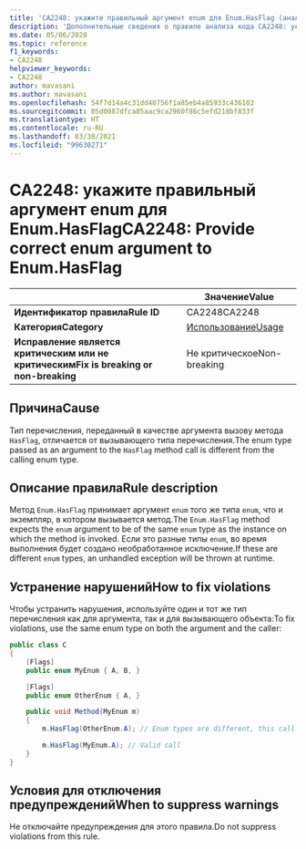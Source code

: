 ```yaml
---
title: 'CA2248: укажите правильный аргумент enum для Enum.HasFlag (анализ кода)'
description: 'Дополнительные сведения о правиле анализа кода CA2248: укажите правильный аргумент enum для Enum.HasFlag'
ms.date: 05/06/2020
ms.topic: reference
f1_keywords:
- CA2248
helpviewer_keywords:
- CA2248
author: mavasani
ms.author: mavasani
ms.openlocfilehash: 54f7d14a4c31dd48756f1a85eb4a85933c436102
ms.sourcegitcommit: 05d0087dfca85aac9ca2960f86c5efd218bf833f
ms.translationtype: HT
ms.contentlocale: ru-RU
ms.lasthandoff: 03/30/2021
ms.locfileid: "99630271"
---
```

# <a name="ca2248-provide-correct-enum-argument-to-enumhasflag"></a><span data-ttu-id="f7a2e-103">CA2248: укажите правильный аргумент enum для Enum.HasFlag</span><span class="sxs-lookup"><span data-stu-id="f7a2e-103">CA2248: Provide correct enum argument to Enum.HasFlag</span></span>

| | <span data-ttu-id="f7a2e-104">Значение</span><span class="sxs-lookup"><span data-stu-id="f7a2e-104">Value</span></span> |
|-|-|
| <span data-ttu-id="f7a2e-105">**Идентификатор правила**</span><span class="sxs-lookup"><span data-stu-id="f7a2e-105">**Rule ID**</span></span> |<span data-ttu-id="f7a2e-106">CA2248</span><span class="sxs-lookup"><span data-stu-id="f7a2e-106">CA2248</span></span>|
| <span data-ttu-id="f7a2e-107">**Категория**</span><span class="sxs-lookup"><span data-stu-id="f7a2e-107">**Category**</span></span> |[<span data-ttu-id="f7a2e-108">Использование</span><span class="sxs-lookup"><span data-stu-id="f7a2e-108">Usage</span></span>](usage-warnings.md)|
| <span data-ttu-id="f7a2e-109">**Исправление является критическим или не критическим**</span><span class="sxs-lookup"><span data-stu-id="f7a2e-109">**Fix is breaking or non-breaking**</span></span> |<span data-ttu-id="f7a2e-110">Не критическое</span><span class="sxs-lookup"><span data-stu-id="f7a2e-110">Non-breaking</span></span>|

## <a name="cause"></a><span data-ttu-id="f7a2e-111">Причина</span><span class="sxs-lookup"><span data-stu-id="f7a2e-111">Cause</span></span>

<span data-ttu-id="f7a2e-112">Тип перечисления, переданный в качестве аргумента вызову метода `HasFlag`, отличается от вызывающего типа перечисления.</span><span class="sxs-lookup"><span data-stu-id="f7a2e-112">The enum type passed as an argument to the `HasFlag` method call is different from the calling enum type.</span></span>

## <a name="rule-description"></a><span data-ttu-id="f7a2e-113">Описание правила</span><span class="sxs-lookup"><span data-stu-id="f7a2e-113">Rule description</span></span>

<span data-ttu-id="f7a2e-114">Метод `Enum.HasFlag` принимает аргумент `enum` того же типа `enum`, что и экземпляр, в котором вызывается метод.</span><span class="sxs-lookup"><span data-stu-id="f7a2e-114">The `Enum.HasFlag` method expects the `enum` argument to be of the same `enum` type as the instance on which the method is invoked.</span></span> <span data-ttu-id="f7a2e-115">Если это разные типы `enum`, во время выполнения будет создано необработанное исключение.</span><span class="sxs-lookup"><span data-stu-id="f7a2e-115">If these are different `enum` types, an unhandled exception will be thrown at runtime.</span></span>

## <a name="how-to-fix-violations"></a><span data-ttu-id="f7a2e-116">Устранение нарушений</span><span class="sxs-lookup"><span data-stu-id="f7a2e-116">How to fix violations</span></span>

<span data-ttu-id="f7a2e-117">Чтобы устранить нарушения, используйте один и тот же тип перечисления как для аргумента, так и для вызывающего объекта:</span><span class="sxs-lookup"><span data-stu-id="f7a2e-117">To fix violations, use the same enum type on both the argument and the caller:</span></span>

```csharp
public class C
{
    [Flags]
    public enum MyEnum { A, B, }

    [Flags]
    public enum OtherEnum { A, }

    public void Method(MyEnum m)
    {
        m.HasFlag(OtherEnum.A); // Enum types are different, this call will cause an `ArgumentException` to be thrown at runtime

        m.HasFlag(MyEnum.A); // Valid call
    }
}
```

## <a name="when-to-suppress-warnings"></a><span data-ttu-id="f7a2e-118">Условия для отключения предупреждений</span><span class="sxs-lookup"><span data-stu-id="f7a2e-118">When to suppress warnings</span></span>

<span data-ttu-id="f7a2e-119">Не отключайте предупреждения для этого правила.</span><span class="sxs-lookup"><span data-stu-id="f7a2e-119">Do not suppress violations from this rule.</span></span>
